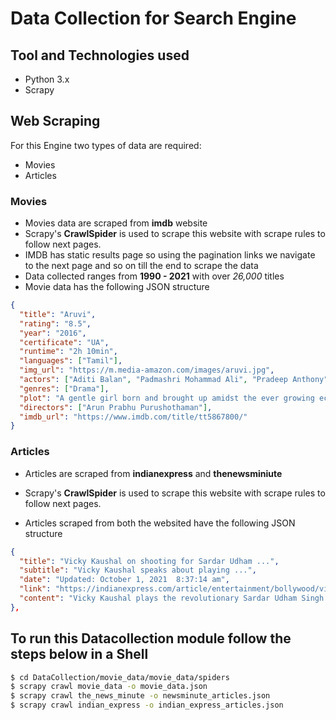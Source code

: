 # Data Collection for Search Engine

## Tool and Technologies used

- Python 3.x
- Scrapy

## Web Scraping

For this Engine two types of data are required:

- Movies
- Articles

### Movies

- Movies data are scraped from **imdb** website
- Scrapy's **CrawlSpider** is used to scrape this website with scrape rules to follow next pages.
- IMDB has static results page so using the pagination links we navigate to the next page and so on till the end to scrape the data
- Data collected ranges from **1990 - 2021** with over _26,000_ titles
- Movie data has the following JSON structure

```json
{
  "title": "Aruvi",
  "rating": "8.5",
  "year": "2016",
  "certificate": "UA",
  "runtime": "2h 10min",
  "languages": ["Tamil"],
  "img_url": "https://m.media-amazon.com/images/aruvi.jpg",
  "actors": ["Aditi Balan", "Padmashri Mohammad Ali", "Pradeep Anthony", "..."],
  "genres": ["Drama"],
  "plot": "A gentle girl born and brought up amidst the ever growing eco-social-consumeristic environment ...",
  "directors": ["Arun Prabhu Purushothaman"],
  "imdb_url": "https://www.imdb.com/title/tt5867800/"
}
```

### Articles

- Articles are scraped from **indianexpress** and **thenewsminiute**

- Scrapy's **CrawlSpider** is used to scrape this website with scrape rules to follow next pages.

- Articles scraped from both the websited have the following JSON structure

```json
{
  "title": "Vicky Kaushal on shooting for Sardar Udham ...",
  "subtitle": "Vicky Kaushal speaks about playing ...",
  "date": "Updated: October 1, 2021  8:37:14 am",
  "link": "https://indianexpress.com/article/entertainment/bollywood/vicky-kaushal-sardar-udham-singh-injury-13-stiches-on-face-7544426/",
  "content": "Vicky Kaushal plays the revolutionary Sardar Udham Singh ... October 16 on Amazon Prime Video."
},
```

## To run this Datacollection module follow the steps below in a Shell

```bash
$ cd DataCollection/movie_data/movie_data/spiders
$ scrapy crawl movie_data -o movie_data.json
$ scrapy crawl the_news_minute -o newsminute_articles.json
$ scrapy crawl indian_express -o indian_express_articles.json
```
